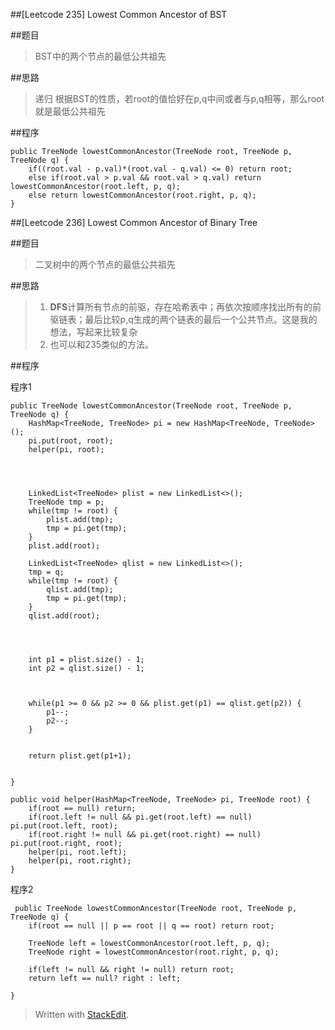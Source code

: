 ##[Leetcode 235] Lowest Common Ancestor of BST

##题目
>BST中的两个节点的最低公共祖先


##思路
>递归
>根据BST的性质，若root的值恰好在p,q中间或者与p,q相等，那么root就是最低公共祖先

##程序

    public TreeNode lowestCommonAncestor(TreeNode root, TreeNode p, TreeNode q) {
        if((root.val - p.val)*(root.val - q.val) <= 0) return root;
        else if(root.val > p.val && root.val > q.val) return lowestCommonAncestor(root.left, p, q);
        else return lowestCommonAncestor(root.right, p, q);
    }

##[Leetcode 236] Lowest Common Ancestor of Binary Tree

##题目
>二叉树中的两个节点的最低公共祖先

##思路
>1. **DFS**计算所有节点的前驱，存在哈希表中；再依次按顺序找出所有的前驱链表；最后比较p,q生成的两个链表的最后一个公共节点。这是我的想法，写起来比较复杂
>2.  也可以和235类似的方法。

##程序

程序1

    public TreeNode lowestCommonAncestor(TreeNode root, TreeNode p, TreeNode q) {
        HashMap<TreeNode, TreeNode> pi = new HashMap<TreeNode, TreeNode>();
        pi.put(root, root);
        helper(pi, root);
        

        
        
        LinkedList<TreeNode> plist = new LinkedList<>();
        TreeNode tmp = p;
        while(tmp != root) {
            plist.add(tmp);
            tmp = pi.get(tmp);
        }
        plist.add(root);
        
        LinkedList<TreeNode> qlist = new LinkedList<>();
        tmp = q;
        while(tmp != root) {
            qlist.add(tmp);
            tmp = pi.get(tmp);
        }
        qlist.add(root);
        

        
        
        int p1 = plist.size() - 1;
        int p2 = qlist.size() - 1;


        
        while(p1 >= 0 && p2 >= 0 && plist.get(p1) == qlist.get(p2)) {
            p1--;
            p2--;
        }
        

        return plist.get(p1+1);
        

    }
    
    public void helper(HashMap<TreeNode, TreeNode> pi, TreeNode root) {
        if(root == null) return;
        if(root.left != null && pi.get(root.left) == null) pi.put(root.left, root);
        if(root.right != null && pi.get(root.right) == null) pi.put(root.right, root);
        helper(pi, root.left);
        helper(pi, root.right);
    }



程序2

     public TreeNode lowestCommonAncestor(TreeNode root, TreeNode p, TreeNode q) {
        if(root == null || p == root || q == root) return root;

        TreeNode left = lowestCommonAncestor(root.left, p, q);
        TreeNode right = lowestCommonAncestor(root.right, p, q);
        
        if(left != null && right != null) return root;
        return left == null? right : left;

    }

> Written with [StackEdit](https://stackedit.io/).